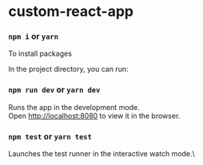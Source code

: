 # custom-react-app


### `npm i` or `yarn`

To install packages

In the project directory, you can run:

### `npm run dev` or `yarn dev`

Runs the app in the development mode.\
Open [http://localhost:8080](http://localhost:8080) to view it in the browser.


### `npm test` or `yarn test`

Launches the test runner in the interactive watch mode.\
